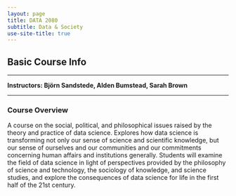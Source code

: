 ```yaml
---
layout: page
title: DATA 2080
subtitle: Data & Society
use-site-title: true
---
```


## Basic Course Info  

---

**Instructors: Björn Sandstede, Alden Bumstead, Sarah Brown**

---

### Course Overview

A course on the social, political, and philosophical issues raised by the theory and practice of data science. Explores how data science is transforming not only our sense of science and scientific knowledge, but our sense of ourselves and our communities and our commitments concerning human affairs and institutions generally. Students will examine the field of data science in light of perspectives provided by the philosophy of science and technology, the sociology of knowledge, and science studies, and explore the consequences of data science for life in the first half of the 21st century.